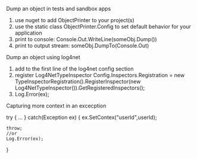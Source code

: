 Dump an object in tests and sandbox apps
1) use nuget to add ObjectPrinter to your project(s)
2) use the static class ObjectPrinter.Config to set default behavior for your application
3) print to console: Console.Out.WriteLine(someObj.Dump())
4) print to output stream: someObj.DumpTo(Console.Out)


Dump an object using log4net
1) add to the first line of the log4net config section
   <renderer renderingClass="ObjectPrinter.Log4Net.Log4NetObjectRenderer, ObjectPrinter" renderedClass="System.Object" />
2) register Log4NetTypeInspector
   Config.Inspectors.Registration = new TypeInspectorRegistration().RegisterInspector(new Log4NetTypeInspector()).GetRegisteredInspectors();
3) Log.Error(ex);


Capturing more context in an excecption

try
{
...
}
catch(Exception ex)
{
    ex.SetContex("userId",userId);
	
	throw;
	//or
	Log.Error(ex);
}
